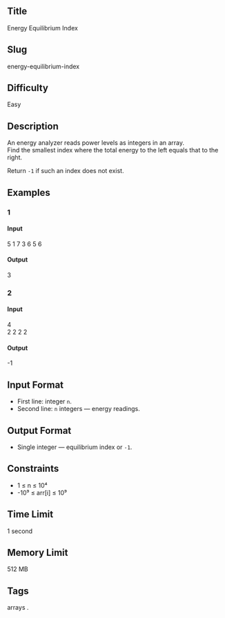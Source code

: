 ## Title

Energy Equilibrium Index

## Slug

energy-equilibrium-index

## Difficulty

Easy

## Description

An energy analyzer reads power levels as integers in an array.  
Find the smallest index where the total energy to the left equals that to the right.  

Return `-1` if such an index does not exist.

## Examples

### 1

#### Input

5
1 7 3 6 5 6 

#### Output
3

### 2

#### Input

4  
2 2 2 2 

#### Output
-1

## Input Format  

- First line: integer `n`.  
- Second line: `n` integers — energy readings.

## Output Format  

- Single integer — equilibrium index or `-1`.

## Constraints  

- 1 ≤ n ≤ 10⁴  
- -10⁹ ≤ arr[i] ≤ 10⁹    

## Time Limit

1 second

## Memory Limit

512 MB

## Tags

arrays .
